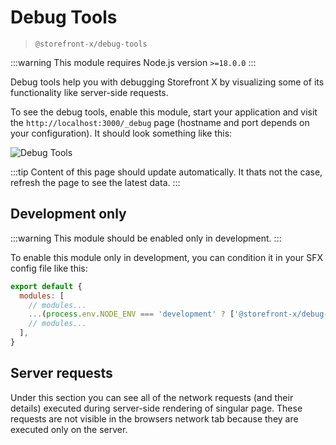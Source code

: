 # Debug Tools

> `@storefront-x/debug-tools`

:::warning
This module requires Node.js version `>=18.0.0`
:::

Debug tools help you with debugging Storefront X by visualizing some of its functionality like server-side requests.

To see the debug tools, enable this module, start your application and visit the `http://localhost:3000/_debug` page (hostname and port depends on your configuration). It should look something like this:

![Debug Tools](/assets/images/debug-tools.png)

:::tip
Content of this page should update automatically. It thats not the case, refresh the page to see the latest data.
:::

## Development only

:::warning
This module should be enabled only in development.
:::

To enable this module only in development, you can condition it in your SFX config file like this:

```js
export default {
  modules: [
    // modules...
    ...(process.env.NODE_ENV === 'development' ? ['@storefront-x/debug-tools'] : []),
    // modules...
  ],
}
```

## Server requests

Under this section you can see all of the network requests (and their details) executed during server-side rendering of singular page. These requests are not visible in the browsers network tab because they are executed only on the server.
